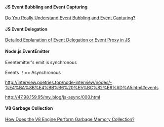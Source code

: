 #### JS Event Bubbling and Event Capturing

[Do You Really Understand Event Bubbling and Event Capturing?](https://juejin.im/post/6844903834075021326)

#### JS Event Delegation

[Detailed Explanation of Event Delegation or Event Proxy in JS](https://juejin.im/post/6844903589052153869)

#### Node.js EventEmitter

Eventemitter's emit is synchronous

Events ！== Asynchronous

http://interview.poetries.top/node-interview/nodes/-%E4%BA%8B%E4%BB%B6%20%E5%BC%82%E6%AD%A5.html#events

http://47.98.159.95/my_blog/js-async/003.html

#### V8 Garbage Collection

[How Does the V8 Engine Perform Garbage Memory Collection?](http://47.98.159.95/my_blog/js-v8/002.html)